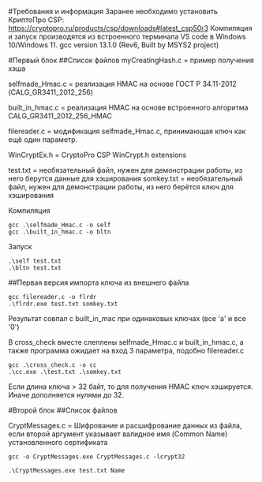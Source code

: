 #Требования и информация
Заранее необходимо установить КриптоПро CSP: https://cryptopro.ru/products/csp/downloads#latest_csp50r3
Компиляция и запуск производятся из встроенного терминала VS code в Windows 10/Windows 11. gcc version 13.1.0 (Rev6, Built by MSYS2 project)

#Первый блок
##Список файлов
myCreatingHash.c = пример получения хэша

selfmade_Hmac.c = реализация HMAC на основе ГОСТ Р 34.11-2012 (CALG_GR3411_2012_256)

built_in_hmac.c = реализация HMAC на основе встроенного алгоритма CALG_GR3411_2012_256_HMAC

filereader.c = модификация selfmade_Hmac.c, принимающая ключ как ещё один параметр.

WinCryptEx.h = CryptoPro CSP WinCrypt.h extensions

test.txt = необязательный файл, нужен для демонстрации работы, из него берутся данные для хэширования
somkey.txt = необязательный файл, нужен для демонстрации работы, из него берётся ключ для хэширования

Компиляция
```
gcc .\selfmade_Hmac.c -o self
gcc .\built_in_hmac.c -o bltn
```
Запуск
```
.\self test.txt
.\bltn test.txt
```
##Первая версия импорта ключа из внешнего файла
```
gcc filereader.c -o flrdr
.\flrdr.exe test.txt somkey.txt
```
Результат совпал с built_in_mac при одинаковых ключах (все 'a' и все '0')

В cross_check вместе слеплены selfmade_Hmac.c и built_in_hmac.c, а также программа ожидает на вход 3 параметра, подобно filereader.c
```
gcc .\cross_check.c -o cc
.\cc.exe .\test.txt .\somkey.txt
```
Если длина ключа > 32 байт, то для получения HMAC ключ хэшируется. Иначе дополняется нулями до 32.

#Второй блок
##Список файлов

CryptMessages.c = Шифрование и расшифрование данных из файла, если второй аргумент указывает валидное имя (Common Name) установленного сертификата 
```
gcc -o CryptMessages.exe CryptMessages.c -lcrypt32
```
```
.\CryptMessages.exe test.txt Name
```
